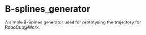 # B-splines_generator
A simple B-Spines generator used for prototyping the trajectory for RoboCup@Work.
